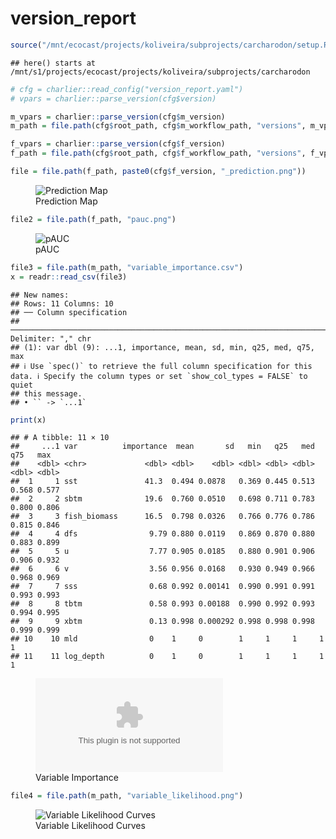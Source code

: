version_report
================

``` r
source("/mnt/ecocast/projects/koliveira/subprojects/carcharodon/setup.R")
```

    ## here() starts at /mnt/s1/projects/ecocast/projects/koliveira/subprojects/carcharodon

``` r
# cfg = charlier::read_config("version_report.yaml")
# vpars = charlier::parse_version(cfg$version)

m_vpars = charlier::parse_version(cfg$m_version)
m_path = file.path(cfg$root_path, cfg$m_workflow_path, "versions", m_vpars[["major"]], m_vpars[["minor"]], cfg$m_version)

f_vpars = charlier::parse_version(cfg$f_version)
f_path = file.path(cfg$root_path, cfg$f_workflow_path, "versions", f_vpars[["major"]], f_vpars[["minor"]], cfg$f_version)
```

``` r
file = file.path(f_path, paste0(cfg$f_version, "_prediction.png"))
```

<figure>
<img
src="/mnt/s1/projects/ecocast/projects/koliveira/subprojects/carcharodon/workflows/forecast_workflow/versions/v01/0100/v01.0100.03/v01.0100.03_prediction.png"
alt="Prediction Map" />
<figcaption aria-hidden="true">Prediction Map</figcaption>
</figure>

``` r
file2 = file.path(f_path, "pauc.png")
```

<figure>
<img
src="/mnt/s1/projects/ecocast/projects/koliveira/subprojects/carcharodon/workflows/forecast_workflow/versions/v01/0100/v01.0100.03/pauc.png"
alt="pAUC" />
<figcaption aria-hidden="true">pAUC</figcaption>
</figure>

``` r
file3 = file.path(m_path, "variable_importance.csv")
x = readr::read_csv(file3)
```

    ## New names:
    ## Rows: 11 Columns: 10
    ## ── Column specification
    ## ──────────────────────────────────────────────────────────────────────────────────────────────────────────────────────── Delimiter: "," chr
    ## (1): var dbl (9): ...1, importance, mean, sd, min, q25, med, q75, max
    ## ℹ Use `spec()` to retrieve the full column specification for this data. ℹ Specify the column types or set `show_col_types = FALSE` to quiet
    ## this message.
    ## • `` -> `...1`

``` r
print(x)
```

    ## # A tibble: 11 × 10
    ##     ...1 var          importance  mean       sd   min   q25   med   q75   max
    ##    <dbl> <chr>             <dbl> <dbl>    <dbl> <dbl> <dbl> <dbl> <dbl> <dbl>
    ##  1     1 sst               41.3  0.494 0.0878   0.369 0.445 0.513 0.568 0.577
    ##  2     2 sbtm              19.6  0.760 0.0510   0.698 0.711 0.783 0.800 0.806
    ##  3     3 fish_biomass      16.5  0.798 0.0326   0.766 0.776 0.786 0.815 0.846
    ##  4     4 dfs                9.79 0.880 0.0119   0.869 0.870 0.880 0.883 0.899
    ##  5     5 u                  7.77 0.905 0.0185   0.880 0.901 0.906 0.906 0.932
    ##  6     6 v                  3.56 0.956 0.0168   0.930 0.949 0.966 0.968 0.969
    ##  7     7 sss                0.68 0.992 0.00141  0.990 0.991 0.991 0.993 0.993
    ##  8     8 tbtm               0.58 0.993 0.00188  0.990 0.992 0.993 0.994 0.995
    ##  9     9 xbtm               0.13 0.998 0.000292 0.998 0.998 0.998 0.999 0.999
    ## 10    10 mld                0    1     0        1     1     1     1     1    
    ## 11    11 log_depth          0    1     0        1     1     1     1     1

<figure>
<embed
src="/mnt/s1/projects/ecocast/projects/koliveira/subprojects/carcharodon/workflows/modeling_workflow/versions/v01/010/v01.010.03/variable_importance.csv" />
<figcaption aria-hidden="true">Variable Importance</figcaption>
</figure>

``` r
file4 = file.path(m_path, "variable_likelihood.png")
```

<figure>
<img
src="/mnt/s1/projects/ecocast/projects/koliveira/subprojects/carcharodon/workflows/modeling_workflow/versions/v01/010/v01.010.03/variable_likelihood.png"
alt="Variable Likelihood Curves" />
<figcaption aria-hidden="true">Variable Likelihood Curves</figcaption>
</figure>
